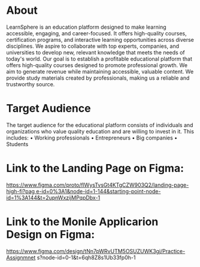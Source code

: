 # About 
 LearnSphere is an education platform designed to make learning accessible, engaging,
 and career-focused. It offers high-quality courses, certification programs, and interactive
 learning opportunities across diverse disciplines. We aspire to collaborate with top
 experts, companies, and universities to develop new, relevant knowledge that meets the
 needs of today's world.
 Our goal is to establish a profitable educational platform that offers high-quality courses
 designed to promote professional growth. We aim to generate revenue while
 maintaining accessible, valuable content. We provide study materials created by
 professionals, making us a reliable and trustworthy source. 

 # Target Audience
 The target audience for the educational platform consists of individuals and
 organizations who value quality education and are willing to invest in it. This includes:
 • Working professionals
 • Entrepreneurs
 • Big companies
 • Students

 # Link to the Landing Page on Figma:
[ https://www.figma.com/proto/flWysTvsGt4KTgCZW903Q2/landing-page-high-fi?pag
 e-id=0%3A1&node-id=1-144&starting-point-node-id=1%3A144&t=2upnWxzijMPqpDbx-1](https://www.figma.com/proto/flWysTvsGt4KTgCZW903Q2/landing-page-high-fi?page-id=0%3A1&node-id=1-144&starting-point-node-id=1%3A144&t=2upnWxzijMPqpDbx-1
)

  # Link to the Monile Applicarion Design on Figma:
  https://www.figma.com/design/tNn7pWRvUTM5OSUZUWK3gj/Practice-Assignmnet
 s?node-id=0-1&t=6qh8Z8s1Ub33fp0h-1
